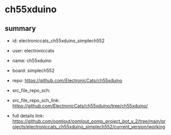 # ch55xduino
 
## summary 
* id: electroniccats_ch55xduino_simplech552
* user: electroniccats
* name: ch55xduino
* board: simplech552
* repo: https://github.com/ElectronicCats/ch55xduino



* src_file_repo_sch: 
* src_file_repo_sch_link: https://github.com/ElectronicCats/ch55xduino/tree/ch55xduino/
* full details link: https://github.com/oomlout/oomlout_oomp_project_bot_v_2/tree/main/projects/electroniccats_ch55xduino_simplech552/current_version/working  







